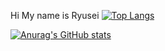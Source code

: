 
<a>Hi My name is Ryusei</a>
[![Top Langs](https://github-readme-stats.vercel.app/api/top-langs/?username={RyuseiAndy}
)](https://github.com/anuraghazra/github-readme-stats)

[![Anurag's GitHub stats](https://github-readme-stats.vercel.app/api?username=RyuseiAndy)](https://github.com/anuraghazra/github-readme-stats)